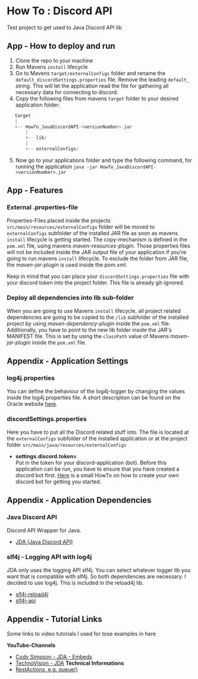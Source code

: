 # How To : Discord API
Test project to get used to Java Discord API lib


## App - How to deploy and run
1. Clone the repo to your machine
2. Run Mavens ```install``` lifecycle
3. Go to Mavens ```target/externalConfigs``` folder and rename the ```default_discordSettings.properties```
file. Remove the leading ```default_``` string. This will let the application read the file for gathering all necessary 
data for connecting to discord.
4. Copy the following files from mavens ```target``` folder to your desired application folder:
``` Java
   target
   |
   +-- HowTo_JavaDiscordAPI-<versionNumber>.jar
       |
       +-- lib/
       |
       +-- externalConfigs/
```
5. Now go to your applications folder and type the following command, for running the 
application 
```java -jar HowTo_JavaDiscordAPI-<versionNumber>.jar```


## App - Features
### External .properties-file
Properties-Files placed inside the projects ```src/main/resources/externalConfigs``` folder
will be moved to ```externalConfigs``` subfolder of the installed JAR file as soon as mavens ```install```
lifecycle is getting started. The copy-mechanism is defined in the ```pom.xml``` file, 
using mavens _maven-resources-plugin_. Those properties files will not be included inside the JAR output file
of your application if you're going to run mavens ```install``` lifecycle. To exclude the folder from JAR
file, the _maven-jar-plugin_ is used inside the pom.xml.

Keep in mind that you can place your ```discordSettings.properties``` file with your discord 
token into the project folder. This file is already git-ignored.

### Deploy all dependencies into lib sub-folder
When you are going to use Mavens ```install``` lifecycle, all project related dependencies are going to be copied to
the ```/lib``` subfolder of the installed project by using _maven-dependency-plugin_ inside the ```pom.xml``` file.
Additionally, you have to point to the new lib folder inside the JAR's MANIFEST file. 
This is set by using the ```classPath``` value of Mavens _maven-jar-plugin_ inside the ```pom.xml``` file.

## Appendix - Application Settings
### log4j.properties
You can define the behaviour of the log4j-logger by changing the values inside the log4j.properties file.
A short description can be found on the Oracle
website [here](https://docs.oracle.com/cd/E29578_01/webhelp/cas_webcrawler/src/cwcg_config_log4j_file.html).

### discordSettings.properties
Here you have to put all the Discord related stuff into. The file is located at the ```externalConfigs``` subfolder
of the installed application or at the project folder ```src/main/java/resources/externalConfigs```
- **settings.discord.token=**</br>
  Put in the token for your discord-application (bot). Before this application can be run, you have to ensure that you
  have created a discord bot first. [Here](https://www.ionos.com/digitalguide/server/know-how/creating-discord-bot/)
  is a small HowTo on how to create your own discord bot for getting you started.

## Appendix - Application Dependencies

### Java Discord API
Discord API Wrapper for Java.</br>
- [JDA (Java Discord API)](https://github.com/discord-jda/JDA)

### slf4j - Logging API with log4j
JDA only uses the logging API slf4j. You can select
whatever logger lib you want that is compatible with slf4j.
So both dependencies are necessary. I decided to use log4j. This is included in the reload4j lib. </br>
- [slf4j-reload4j](https://mvnrepository.com/artifact/org.slf4j/slf4j-reload4j)</br>
- [slf4j-api](https://mvnrepository.com/artifact/org.slf4j/slf4j-api)


## Appendix - Tutorial Links
Some links to video tutorials I used for tose examples in here

**YouTube-Channels**
- [Cody Simpson - JDA - Embeds](https://www.youtube.com/watch?v=btuzgvDZhA8&list=PLfu_Bpi_zcDNcs3j5tR6VQA5fSVDCpNeC&index=5)
- [TechnoVision - JDA](https://www.youtube.com/watch?v=fwEJnX7KJ30&list=PLDhiRTZ_vnoWcdVDvT896SjLmqMfPvrXK&index=5)
**Technical Informations**
- [RestActions, e.g. queue() ](https://jda.wiki/using-jda/using-restaction/)

